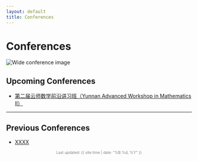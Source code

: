 ```yaml
---
layout: default
title: Conferences
---
```


# Conferences

![Wide conference image](.ysd.jpg)

## Upcoming Conferences

- [第二届云师数学前沿讲习班（Yunnan Advanced Workshop in Mathematics II）](./yunshi2024.html)

---

## Previous Conferences

- [XXXX](https://example.com)

<p style="font-size: 10px; text-align: center; color: gray;">
  Last updated: {{ site.time | date: "%B %d, %Y" }}
</p>
